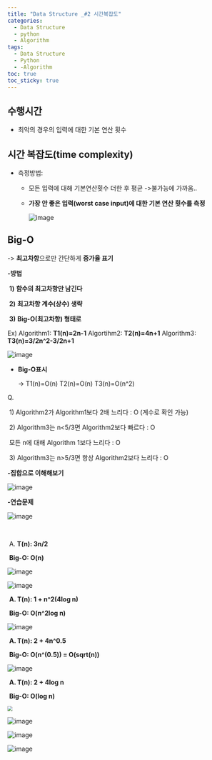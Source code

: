 ```yaml
---
title: "Data Structure _#2 시간복잡도"
categories:
  - Data Structure
  - python
  - Algorithm
tags:
  - Data Structure
  - Python
  - -Algorithm
toc: true  
toc_sticky: true 
---
```

## 수행시간

* 최악의 경우의 입력에 대한 기본 연산 횟수


## 시간 복잡도(time complexity)

* 측정방법:

  * 모든 입력에 대해 기본연산횟수 더한 후 평균 ->불가능에 가까움..

  * **가장 안 좋은 입력(worst case input)에 대한 기본 연산 횟수를 측정**

    ![image](https://user-images.githubusercontent.com/79195793/119261151-0f2ceb00-bc11-11eb-8cad-b4f6b2058955.png)

## Big-O

-> **최고차항**으로만 간단하게 **증가율 표기**

 **-방법**

​	**1)**  **함수의 최고차항만 남긴다**

​	**2)**  **최고차항 계수(상수) 생략**

​	**3)**  **Big-O(최고차항) 형태로**

Ex) Algorithm1: **T1(n)=2n-1**   Algortihm2: **T2(n)=4n+1**   Algorithm3: **T3(n)=3/2n^2-3/2n+1**

  ![image](https://user-images.githubusercontent.com/79195793/119261249-85315200-bc11-11eb-80ff-7ea0736839f3.png)


 * **Big-O표시**

   -> T1(n)=O(n)     T2(n)=O(n)    T3(n)=O(n^2)

Q. 

​	1)  Algorithm2가 Algorithm1보다 2배 느리다 : O (계수로 확인 가능)

​	2)  Algorithm3는   n<5/3면 Algorithm2보다 빠르다  : O

​       						     모든 n에 대해 Algorithm 1보다 느리다 : O

​	3) Algorithm3는 n>5/3면 항상 Algorithm2보다 느리다    : O



**-집합으로 이해해보기**

![image](https://user-images.githubusercontent.com/79195793/119261331-e1947180-bc11-11eb-8a3d-cc4d4f0489d2.png)



**-연습문제**

![image](https://user-images.githubusercontent.com/79195793/119261347-f07b2400-bc11-11eb-930a-4336cdca9786.png)

​		

​					A. **T(n): 3n/2**

​						**Big-O: O(n)**

![image](https://user-images.githubusercontent.com/79195793/119261352-f53fd800-bc11-11eb-9d41-a2ca72657193.png)

![image](https://user-images.githubusercontent.com/79195793/119261380-16082d80-bc12-11eb-9e03-96604d9f421d.png)

​					**A. T(n): 1 + n^2(4log n)**

​						 **Big-O: O(n^2log n)**

 

![image](https://user-images.githubusercontent.com/79195793/119261376-10124c80-bc12-11eb-8b7f-7b6e153affb1.png)

​					**A. T(n): 2 + 4n^0.5**

​						**Big-O: O(n^(0.5)) = O(sqrt(n))**



![image](https://user-images.githubusercontent.com/79195793/119261372-0b4d9880-bc12-11eb-8c61-d78db809cd33.png)

​					**A. T(n): 2 + 4log n**

​						**Big-O: O(log n)**



<img src="https://user-images.githubusercontent.com/79195793/119261410-451e9f00-bc12-11eb-8c79-d941bf4cf727.png" style="zoom:67%;" />

![image](https://user-images.githubusercontent.com/79195793/119261449-739c7a00-bc12-11eb-9d9a-d8310230ebd2.png)

![image](https://user-images.githubusercontent.com/79195793/119261462-7eefa580-bc12-11eb-90db-2e4a41dfdd78.png)

![image](https://user-images.githubusercontent.com/79195793/119261479-92027580-bc12-11eb-9fd0-b4ee33717451.png)
